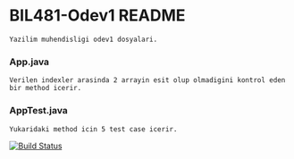 
# BIL481-Odev1 README
    Yazilim muhendisligi odev1 dosyalari.
    
### App.java
    Verilen indexler arasinda 2 arrayin esit olup olmadigini kontrol eden bir method icerir.
    
### AppTest.java
    Yukaridaki method icin 5 test case icerir.

[![Build Status](https://travis-ci.com/kirbyydoge/myDemoApp.svg?branch=master)](https://travis-ci.com/kirbyydoge/myDemoApp)
